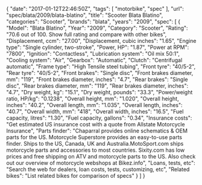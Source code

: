 {
    "date": "2017-01-12T22:46:50Z",
    "tags": [
        "motorbike",
        "spec"
    ],
    "url": "spec\/blata\/2009\/blata-blatino",
    "title": "Scooter Blata Blatino",
    "categories": "Scooter",
    "brands": "blata",
    "years": "2009",
    "spec": [
        {
            "Model": "Blata Blatino",
            "Year": "2009",
            "Category": "Scooter",
            "Rating": "70.6 out of 100. Show full rating and compare with other bikes",
            "Displacement, ccm": "27.00",
            "Displacement, cubic inches": "1.65",
            "Engine type": "Single cylinder, two-stroke",
            "Power, HP": "1.87",
            "Power at RPM": "7800",
            "Ignition": "Contactless",
            "Lubrication system": "Oil mix 50:1",
            "Cooling system": "Air",
            "Gearbox": "Automatic",
            "Clutch": "Centrifugal automatic",
            "Frame type": "High Tensile steel tubing",
            "Front tyre": "40\/5-2",
            "Rear tyre": "40\/5-2",
            "Front brakes": "Single disc",
            "Front brakes diameter, mm": "119",
            "Front brakes diameter, inches": "4.7",
            "Rear brakes": "Single disc",
            "Rear brakes diameter, mm": "119",
            "Rear brakes diameter, inches": "4.7",
            "Dry weight, kg": "15.1",
            "Dry weight, pounds": "33.3",
            "Power\/weight ratio, HP\/kg": "0.1238",
            "Overall height, mm": "1.020",
            "Overall height, inches": "40.2",
            "Overall length, mm": "1.035",
            "Overall length, inches": "40.7",
            "Overall width, mm": "418",
            "Overall width, inches": "16.5",
            "Fuel capacity, litres": "1.30",
            "Fuel capacity, gallons": "0.34",
            "Insurance costs": "Get estimated US insurance cost with a quote from Allstate Motorcycle Insurance",
            "Parts finder": "Chaparral provides online schematics & OEM parts for the US.   Motorcycle Superstore provides an easy-to-use parts finder. Ships to the US, Canada, UK and Australia.MotoSport.com ships motorcycle parts and accessories to most countries.    Sixity.com has low prices and free shipping on ATV and motorcycle parts to the US. Also check out our overview of motorcycle webshops at Bikez.info",
            "Loans, tests, etc": "Search the web for dealers, loan costs, tests, customizing, etc",
            "Related bikes": "List related bikes for comparison of specs"
        }
    ]
}
